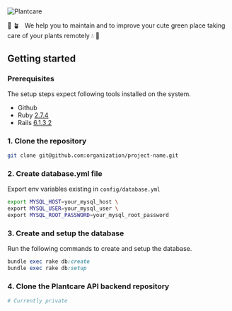#

![Plantcare][logo-plantcare]

💚 🪴 &nbsp; We help you to maintain and to improve your cute green place taking care of your plants remotely 💧 💚

## Getting started

### Prerequisites

The setup steps expect following tools installed on the system.

- Github
- Ruby [2.7.4](https://github.com/lmbautista/plantcare/blob/master/.ruby-version#L1)
- Rails [6.1.3.2](https://github.com/lmbautista/plantcare/blob/master/Gemfile#L6)

### 1. Clone the repository

```bash
git clone git@github.com:organization/project-name.git
```

### 2. Create database.yml file

Export env variables existing in `config/database.yml`

```bash
export MYSQL_HOST=your_mysql_host \
export MYSQL_USER=your_mysql_user \
export MYSQL_ROOT_PASSWORD=your_mysql_root_password
```

### 3. Create and setup the database

Run the following commands to create and setup the database.

```ruby
bundle exec rake db:create
bundle exec rake db:setup
```

### 4. Clone the Plantcare API backend repository

```bash
# Currently private
```

[logo-plantcare]: https://github.com/lmbautista/api-plantcare/assets/6224703/f11b5480-be14-49e6-ab58-d576ff537afb "Plantcare"
